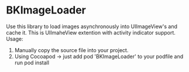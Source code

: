 # BKImageLoader

Use this library to load images asynchronously into UIImageView's and cache it.
This is UIImaheView extention with activity indicator support.
Usage: 
1. Manually copy the source file into your project.
2. Using Cocoapod  -> just add pod 'BKImageLoader' to your podfile and run pod install
